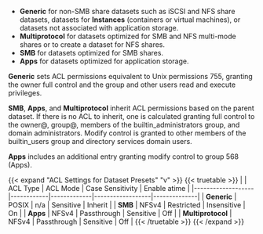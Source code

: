 &NewLine;

* **Generic** for non-SMB share datasets such as iSCSI and NFS share datasets, datasets for **Instances** (containers or virtual machines), or datasets not associated with application storage.
* **Multiprotocol** for datasets optimized for SMB and NFS multi-mode shares or to create a dataset for NFS shares.
* **SMB** for datasets optimized for SMB shares.
* **Apps** for datasets optimized for application storage.

**Generic** sets ACL permissions equivalent to Unix permissions 755, granting the owner full control and the group and other users read and execute privileges.

**SMB**, **Apps**, and **Multiprotocol** inherit ACL permissions based on the parent dataset.
If there is no ACL to inherit, one is calculated granting full control to the owner@, group@, members of the builtin_administrators group, and domain administrators.
Modify control is granted to other members of the builtin_users group and directory services domain users.

**Apps** includes an additional entry granting modify control to group 568 (Apps).

{{< expand "ACL Settings for Dataset Presets" "v" >}}
{{< truetable >}}
|                   | ACL Type   | ACL Mode    | Case Sensitivity | Enable atime |
|-------------------|------------|-------------|------------------|--------------|
| **Generic**       | POSIX      | n/a         | Sensitive        | Inherit      |
| **SMB**           | NFSv4      | Restricted  | Insensitive      | On           |
| **Apps**          | NFSv4      | Passthrough | Sensitive        | Off          |
| **Multiprotocol** | NFSv4      | Passthrough | Sensitive        | Off          |
{{< /truetable >}}
{{< /expand >}}